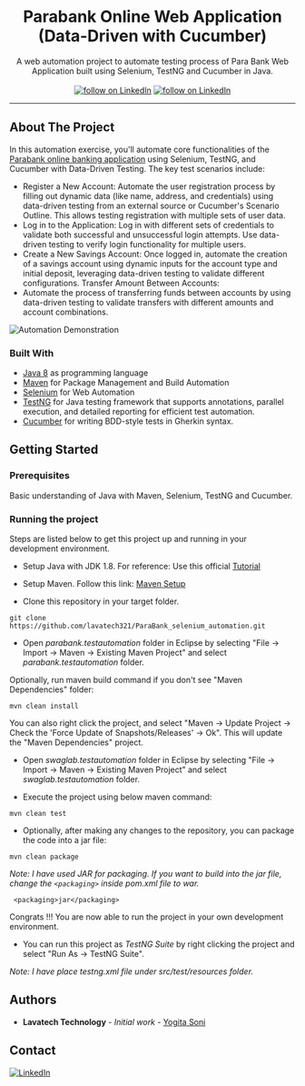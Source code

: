 <!-- PROJECT HEADER -->
<p align="center">
  <!--PROJECT TITLE AND DESCRIPTION -->
 <h1 align="center">Parabank Online Web Application (Data-Driven with Cucumber)</h1> 

  <p align="center">
    A web automation project to automate testing process of Para Bank Web Application built using Selenium, TestNG and Cucumber in Java.
    <br /><br/>
    <a href="https://www.linkedin.com/in/lavatech-technology-81aa6a14b/">
        <img src="https://img.shields.io/badge/-LinkedIn-black.svg?style=for-the-badge&logo=linkedin&colorB=555"
            alt="follow on LinkedIn"></a>
    <a href="">
        <img src="https://img.shields.io/twitter/follow/_?style=for-the-badge&logo=twitter"
            alt="follow on LinkedIn"></a>
  </p>
</p>
<hr>

<!-- ABOUT THE PROJECT -->

## About The Project
In this automation exercise, you'll automate core functionalities of the [Parabank online banking application](https://parabank.parasoft.com/parabank/index.htm) using Selenium, TestNG, and Cucumber with Data-Driven Testing. The key test scenarios include:

* Register a New Account: Automate the user registration process by filling out dynamic data (like name, address, and credentials) using data-driven testing from an external source or Cucumber's Scenario Outline. This allows testing registration with multiple sets of user data.
* Log in to the Application: Log in with different sets of credentials to validate both successful and unsuccessful login attempts. Use data-driven testing to verify login functionality for multiple users.
* Create a New Savings Account: Once logged in, automate the creation of a savings account using dynamic inputs for the account type and initial deposit, leveraging data-driven testing to validate different configurations.
Transfer Amount Between Accounts:
* Automate the process of transferring funds between accounts by using data-driven testing to validate transfers with different amounts and account combinations.

![Automation Demonstration](./output.gif)

### Built With
* [Java 8](https://www.oracle.com/java/technologies/javase/javase-jdk8-downloads.html) as programming language
* [Maven](https://maven.apache.org/) for Package Management and Build Automation
* [Selenium](https://www.selenium.dev/) for Web Automation
* [TestNG](https://testng.org/) for Java testing framework that supports annotations, parallel execution, and detailed reporting for efficient test automation.
* [Cucumber](https://cucumber.io/docs/cucumber/) for writing BDD-style tests in Gherkin syntax.

<!-- GETTING STARTED -->
## Getting Started

### Prerequisites
  Basic understanding of Java with Maven, Selenium, TestNG and Cucumber.

### Running the project
Steps are listed below to get this project up and running in your development environment.

* Setup Java with JDK 1.8. For reference: Use this official [Tutorial](https://docs.oracle.com/javase/10/install/installation-jdk-and-jre-microsoft-windows-platforms.htm)

* Setup Maven. Follow this link: [Maven Setup](https://maven.apache.org/install.html)

* Clone this repository in your target folder.
```
git clone https://github.com/lavatech321/ParaBank_selenium_automation.git
```

* Open _parabank.testautomation_ folder in Eclipse by selecting "File -> Import -> Maven -> Existing Maven Project" and select _parabank.testautomation_ folder. 
  
Optionally, run maven build command if you don't see "Maven Dependencies" folder:

```
mvn clean install
```

You can also right click the project, and select "Maven -> Update Project -> Check the 'Force Update of Snapshots/Releases' -> Ok". This will update the "Maven Dependencies" project.

* Open _swaglab.testautomation_ folder in Eclipse by selecting "File -> Import -> Maven -> Existing Maven Project" and select _swaglab.testautomation_ folder. 
  
* Execute the project using below maven command:

```
mvn clean test
```

* Optionally, after making any changes to the repository, you can package the code into a jar file:
  
```
mvn clean package
```
  
_Note: I have used JAR for packaging. If you want to build into the jar file, change the `<packaging>` inside pom.xml file to war._

```
 <packaging>jar</packaging>
```

Congrats !!! You are now able to run the project in your own development environment.

* You can run this project as _TestNG Suite_ by right clicking the project and select "Run As -> TestNG Suite".

_Note: I have place *testng.xml* file under src/test/resources folder._

## Authors

* **Lavatech Technology** - *Initial work* - [Yogita Soni](https://github.com/lavatech321)

## Contact
[![LinkedIn][linkedin-shield]][linkedin-url]

<!-- MARKDOWN LINKS & IMAGES -->
<!-- https://www.markdownguide.org/basic-syntax/#reference-style-links -->
[linkedin-shield]: https://img.shields.io/badge/-LinkedIn-black.svg?style=for-the-badge&logo=linkedin&colorB=555
[linkedin-url]: https://www.linkedin.com/in/lavatech-technology-81aa6a14b/
